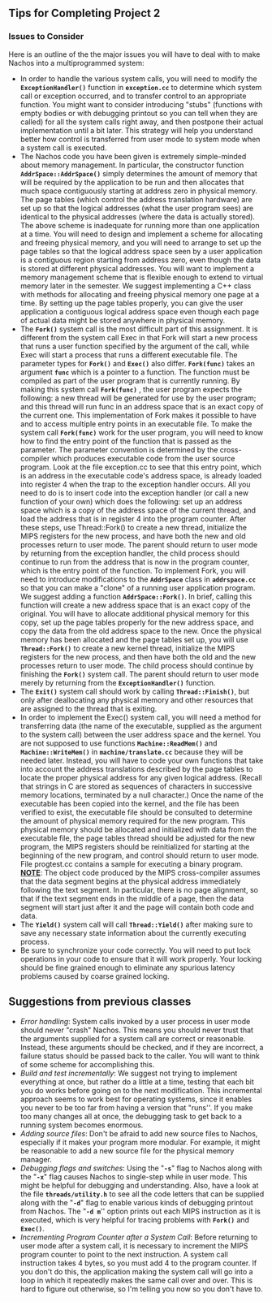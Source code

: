 ## Tips for Completing Project 2

### Issues to Consider

Here is an outline of the the major issues you will have to deal with to make Nachos into a multiprogrammed system:

* In order to handle the various system calls, you will need to modify the **`ExceptionHandler()`** function in **`exception.cc`** to determine which system call or exception occurred, and to transfer control to an appropriate function. You might want to consider introducing "stubs" (functions with empty bodies or with debugging printout so you can tell when they are called) for all the system calls right away, and then postpone their actual implementation until a bit later. This strategy will help you understand better how control is transferred from user mode to system mode when a system call is executed.
* The Nachos code you have been given is extremely simple-minded about memory management. In particular, the constructor function **`AddrSpace::AddrSpace()`** simply determines the amount of memory that will be required by the application to be run and then allocates that much space contiguously starting at address zero in physical memory. The page tables (which control the address translation hardware) are set up so that the logical addresses (what the user program sees) are identical to the physical addresses (where the data is actually stored). The above scheme is inadequate for running more than one application at a time. You will need to design and implement a scheme for allocating and freeing physical memory, and you will need to arrange to set up the page tables so that the logical address space seen by a user  application is a contiguous region starting from address zero, even though the data is stored at different physical addresses. You will want to implement a memory management scheme that is flexible enough to extend to virtual memory later in the semester. We suggest implementing a C++ class with methods for allocating and freeing physical memory one page at a time. By setting up the page tables properly, you can give the user application a contiguous logical address space even though each page of actual data might be stored anywhere in physical memory.
* The **`Fork()`** system call is the most difficult part of this assignment. It is different from the system call Exec in that Fork will start a new process that runs a user function specified by the argument of the call, while Exec will start a process that runs a different executable file. The parameter types for **`Fork()`** and **`Exec()`** also differ. **`Fork(func)`** takes an argument **`func`** which is a pointer to a function. The function must be compiled as part of the user program that is currently running. By making this system call **`Fork(func)`** , the user program expects the following: a new thread will be generated for use by the user program; and this thread will run func in an address space that is an exact copy of the current one. This implementation of Fork makes it possible to have and to access multiple entry points in an executable file. To make the system call **`Fork(func)`** work for the user program, you will need to know how to find the entry point of the function that is passed as the parameter. The parameter convention is determined by the cross-compiler which produces executable code from the user source program. Look at the file exception.cc to see that this entry point, which is an address in the executable code's address space, is already loaded into register 4 when the trap to the exception handler occurs. All you need to do is to insert code into the exception handler (or call a new function of your own) which does the following: set up an address space which is a copy of the address space of the current thread, and load the address that is in register 4 into the program counter. After these steps, use Thread::Fork() to create a new thread, initialize the MIPS registers for the new process, and have both the new and old processes return to user mode. The parent should return to user mode by returning from the exception handler, the child process should continue to run from the address that is now in the program counter, which is the entry point of the function. To implement Fork, you will need to introduce modifications to the **`AddrSpace`** class in **`addrspace.cc`** so that you can make a "clone" of a running user application program. We suggest adding a function **`AddrSpace::Fork()`**. In brief, calling this function will create a new address space that is an exact copy of the original. You will have to allocate additional physical memory for this copy, set up the page tables properly for the new address space, and copy the data from the old address space to the new. Once the physical memory has been allocated and the page tables set up, you will use **`Thread::Fork()`** to create a new kernel thread, initialize the MIPS registers for the new process, and then have both the old and the new processes return to user mode. The child process should continue by finishing the **`Fork()`** system call. The parent should return to user mode merely by returning from the **`ExceptionHandler()`** function. 
* The **`Exit()`** system call should work by calling **`Thread::Finish()`**, but only after deallocating any physical memory and other resources that are assigned to the thread that is exiting.
* In order to implement the Exec() system call, you will need a method for transferring data (the name of the executable, supplied as the argument to the system call) between the user address space and the kernel. You are not supposed to use functions **`Machine::ReadMem()`** and **`Machine::WriteMem()`** in **`machine/translate.cc`** because they will be needed later. Instead, you will have to code your own functions that take into account the address translations described by the page tables to locate the proper physical address for any given logical address. (Recall that strings in C are stored as sequences of characters in successive memory locations, terminated by a null character.) 
  Once the name of the executable has been copied into the kernel, and the file has been verified to exist, the executable file should be consulted to determine the amount of physical memory required for the new program. This physical memory should be allocated and initialized with data from the executable file, the page tables thread should be adjusted for the new program, the MIPS registers should be reinitialized for starting at the beginning of the new program, and control should return to user mode. File progtest.cc contains a sample for executing a binary program.
  **<u>NOTE</u>**: The object code produced by the MIPS cross-compiler assumes that the data segment begins at the physical address immediately following the text segment. In particular, there is no page alignment, so that if the text segment ends in the middle of a page, then the data segment will start just after it and the page will contain both code and data.
* The **`Yield()`** system call will call **`Thread::Yield()`** after making sure to save any necessary state information about the currently executing process.
* Be sure to synchronize your code correctly. You will need to put lock operations in your code to ensure that it will work properly. Your locking should be fine grained enough to eliminate any spurious latency problems caused by coarse grained locking.

## Suggestions from previous classes

* *Error handling*: System calls invoked by a user process in user mode should never "crash" Nachos. This means you should never trust that the arguments supplied for a system call are correct or reasonable. Instead, these arguments should be checked, and if they are incorrect, a failure status should be passed back to the caller. You will want to think of some scheme for accomplishing this.
* *Build and test incrementally*: We suggest not trying to implement everything at once, but rather do a little at a time, testing that each bit you do works before going on to the next modification. This incremental approach seems to work best for operating systems, since it enables you never to be too far from having a version that "runs''. If you make too many changes all at once, the debugging task to get back to a running system becomes enormous.
* *Adding source files*: Don't be afraid to add new source files to Nachos, especially if it makes your program more modular. For example, it might be reasonable to add a new source file for the physical memory manager.
* *Debugging flags and switches*: Using the "**`-s`**" flag to Nachos along with the "**`-x`**" flag causes Nachos to single-step while in user mode. This might be helpful for debugging and understanding. Also, have a look at the file **`threads/utility.h`** to see all the code letters that can be supplied along with the "**`-d`**" flag to enable various kinds of debugging printout from Nachos. The "**`-d m`**'' option prints out each MIPS instruction as it is executed, which is very helpful for tracing problems with **`Fork()`** and **`Exec()`**.
* *Incrementing Program Counter after a System Call*: Before returning to user mode after a system call, it is necessary to increment the MIPS program counter to point to the next instruction. A system call instruction takes 4 bytes, so you must add 4 to the program counter. If you don't do this, the application making the system call will go into a loop in which it repeatedly makes the same call over and over. This is hard to figure out otherwise, so I'm telling you now so you don't have to.





